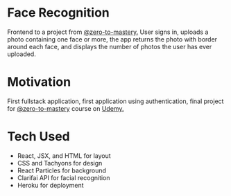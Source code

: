 # Face Recognition
Frontend to a project from [@zero-to-mastery.](https://github.com/zero-to-master) User signs in, uploads a photo containing one face or more, the app returns the photo with border around each face, and displays the number of photos the user has ever uploaded.

# Motivation
First fullstack application, first application using authentication, final project for [@zero-to-mastery](https://github.com/zero-to-master) course on [Udemy.](https://www.udemy.com/course/the-complete-web-developer-zero-to-mastery/)

# Tech Used
* React, JSX, and HTML for layout
* CSS and Tachyons for design
* React Particles for background
* Clarifai API for facial recognition
* Heroku for deployment
